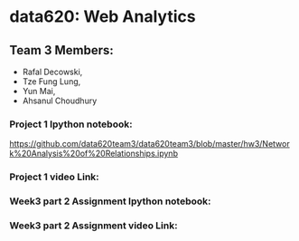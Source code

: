 # data620: Web Analytics
## Team 3 Members:
- Rafal Decowski, 
- Tze Fung Lung, 
- Yun Mai, 
- Ahsanul Choudhury

### Project 1 Ipython notebook:
https://github.com/data620team3/data620team3/blob/master/hw3/Network%20Analysis%20of%20Relationships.ipynb
### Project 1 video Link:

### Week3 part 2 Assignment Ipython notebook:


### Week3 part 2 Assignment video Link:

